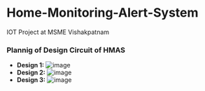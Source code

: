 # Home-Monitoring-Alert-System
IOT Project at MSME Vishakpatnam

### Plannig of Design Circuit of HMAS
- **Design 1:**
  ![image](https://user-images.githubusercontent.com/74300223/216752330-40f2fe6a-12cb-4468-ba9a-1484f5ddef46.png)
- **Design 2:**
  ![image](https://user-images.githubusercontent.com/74300223/216752690-d56c30bc-2882-4ee8-9432-1facc7657b61.png)
- **Design 3:**
  ![image](https://user-images.githubusercontent.com/74300223/216752853-4c351930-331c-4f07-bdab-be35a87b0511.png)
